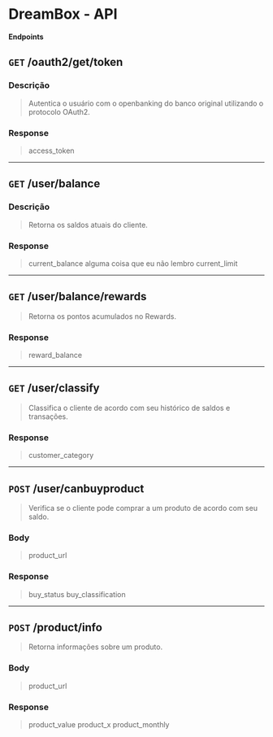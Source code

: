 # DreamBox - API


**Endpoints**

## `GET` /oauth2/get/token

### Descrição
> Autentica o usuário com o openbanking do banco original utilizando o protocolo OAuth2.

### Response
> access_token

---

## `GET` /user/balance

### Descrição
> Retorna os saldos atuais do cliente.

### Response
> current_balance
> alguma coisa que eu não lembro
> current_limit

---

## `GET` /user/balance/rewards
> Retorna os pontos acumulados no Rewards.

### Response
> reward_balance

---

## `GET` /user/classify
> Classifica o cliente de acordo com seu histórico de saldos e transações.

### Response
> customer_category

---

## `POST` /user/canbuyproduct
> Verifica se o cliente pode comprar a um produto de acordo com seu saldo.

### Body
> product_url

### Response
> buy_status
> buy_classification

---

## `POST` /product/info
> Retorna informações sobre um produto.

### Body
> product_url

### Response
> product_value
> product_x
> product_monthly